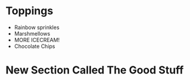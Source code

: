 # Toppings

* Rainbow sprinkles
* Marshmellows
* MORE ICECREAM!
* Chocolate Chips

# New Section Called The Good Stuff

